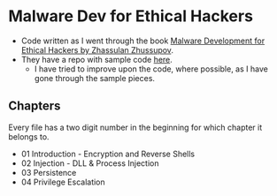 # Malware Dev for Ethical Hackers

* Code written as I went through the book [Malware Development for Ethical Hackers by Zhassulan Zhussupov](https://www.packtpub.com/en-us/product/malware-development-for-ethical-hackers-9781801810173).
* They have a repo with sample code [here](https://github.com/PacktPublishing/Malware-Development-for-Ethical-Hackers).
    * I have tried to improve upon the code, where possible, as I have gone through the sample pieces.

## Chapters
Every file has a two digit number in the beginning for which chapter it belongs to.
* 01 Introduction - Encryption and Reverse Shells
* 02 Injection - DLL & Process Injection
* 03 Persistence
* 04 Privilege Escalation
